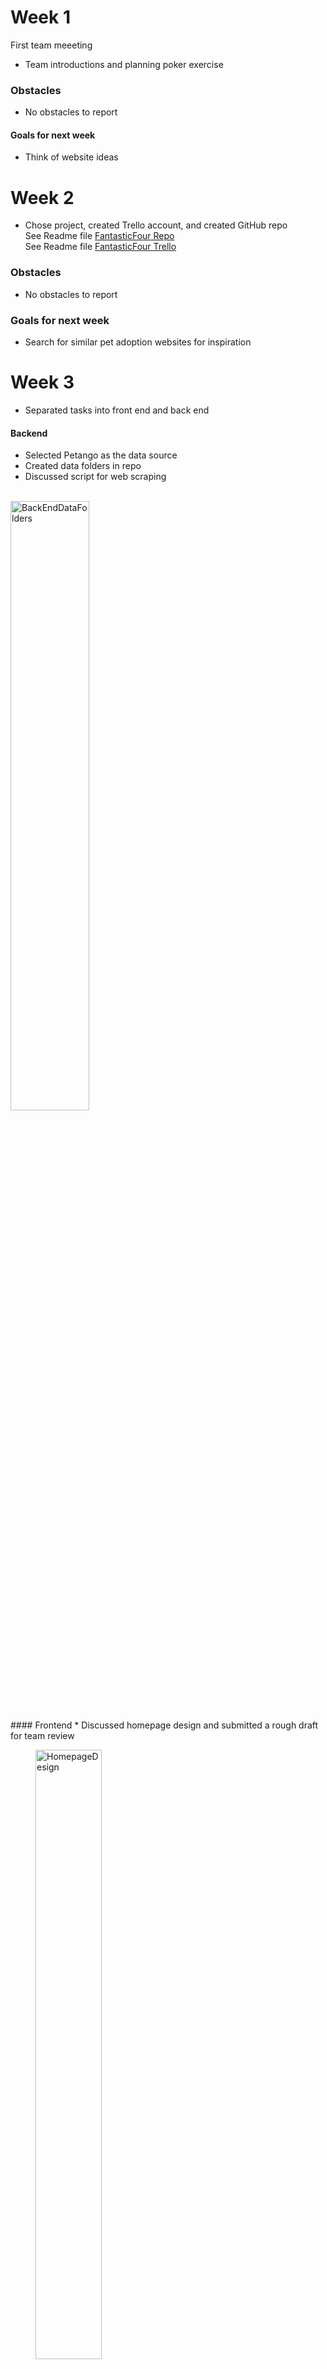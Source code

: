 # Week 1
First team meeeting
* Team introductions and planning poker exercise

### Obstacles
* No obstacles to report

#### Goals for next week
* Think of website ideas

# Week 2
* Chose project, created Trello account, and created GitHub repo
<br> See Readme file [FantasticFour Repo](https://github.com/Fantastic4Project3308/PetRescue)
<br> See Readme file [FantasticFour Trello](https://trello.com/w/fantasticfour82)

### Obstacles
* No obstacles to report

### Goals for next week
* Search for similar pet adoption websites for inspiration

# Week 3
* Separated tasks into front end and back end

#### Backend
* Selected Petango as the data source
* Created data folders in repo
* Discussed script for web scraping
<br>
<img src="BackEndDataFolders.png" alt="BackEndDataFolders" WIDTH=50% ALIGH="LEFT"/>
<br>
#### Frontend
* Discussed homepage design and submitted a rough draft for team review
<br>
<figure width=100%>
<img src="HomepageDesign.png" alt="HomepageDesign" WIDTH=50%/></figure>
<br>
<figure width=100%></figure>
### Obstacles
* Seattle Humane website had latency issues with loading pet information which causes us to lose html text we scraped. The work around was switching to Petango.com for our data source.
* Frontend didn't have obstacles this week

### Goals for next week
* Create scripts for webscrapping
* Work on a listing of possible web pages based on research from other pet adoption websites

# Week 4
* Continued working on website design and website scrapping script
#### Backend
* Completed 3 scripts to scrape Petango
<figure width=100%>
<img src="WebScraping.png" alt="WebScraping" WIDTH=50%/></figure>
<figure width=100%></figure>

* Stored HTML website data in dog directory. Screen shot below shows a sample of the website HTML files collected.
<figure width=100%>
<img src="AttributeHTML.png" alt="AttributeHTML" WIDTH=50%/></figure>
<br>
<figure width=100%></figure>

#### Frontend
* Created a listing of possible webpages that we'll discuss with the rest of the team during our stand up meeting 3/2. 
<figure width=100%>
<img src="WebpageIdeas.png" alt="WebpageIdeas" WIDTH=50%/></figure>
<br>
<figure width=100%></figure>
### Obstacles
#### Backend
* Backend didn't have obstacles this week

#### Frontend
* We'll need to consider what data is available and if the webpages are feasible.

### Goals for next week
#### Backend
* Create script to cycle through html files and use pet attributes script to generate attribute files for each animal
* Work with front end to finalize attributes list and complete final edits to web scrapping script

#### Frontend
* Continue designing webpages and how to hyperlink them together (use wix.com if possible)
* Work toward completion of milestone 4
* 


# Week 5
#### Backend
* Created data from cat and dog html and generated ~ 50 files in cat and dog data folders

#### Frontend
* Created a layout design on wix as inspiration
* Created mock up of webpages: home, dog, cat, about us, animal bio, buttons, animal adoption form, and how these pages and buttons would link together
* Worked on project milestone 4 and created parameters for pages
<br>
<img src="Wk5_FrontEnd.png" alt="Wk5FrontEnd" WIDTH=50% ALIGH="LEFT"/>
<br>
<br>

#### Goals for next week
* Finalize sprint
* Discuss next sprint goals for the following week

### Obstacles
* Front and backend did not experience obstacles this week

# Week 6 (Start of new Sprint)
Sprint was finalized and milestone 4 was completed. 

This week, we discussed milestone 5 and decided that it will be completed during our 4/5 meeting as a team.

We also discussed what we'd like to accomplish during this new sprint as detailed below. We expect to have this sprint completed by 4/7.
#### Frontend
* Create css and HTML pages. We split this task up between team members to allow for full team participation.
<br>
<img src="Wk6_FrontEnd.png" alt="Wk6FrontEnd" WIDTH=50% ALIGH="LEFT"/>
<br>
<br>
#### Backend
* Create files to rrender web pages with flask.
<br>
<img src="Wk6_BackEnd.png" alt="Wk6BackEnd" WIDTH=50% ALIGH="LEFT"/>
<br>
<br>

#### Goals for next week
* Continue working on current sprint

### Obstacles
* Frontend and backend did not experience obstacles this week

# Week 7
#### Frontend
* Completed/ work-in-progress html pages of Homepage, AdaptionForm, AboutUs, CatPage, and DogPage
* Discussed how html, css, and javascript files would be structured for the website.
<br>
<img src="Wk7_FrontEnd.png" alt="Wk7FrontEnd" WIDTH=50% ALIGH="LEFT"/>
<br>

#### Backend
* Continue working on current sprint.
* Created Furever.py file and necessary routes.
<br>
<img src="Wk7_BackEnd.png" alt="Wk7BackEnd" WIDTH=50% ALIGH="LEFT"/>
<br>
<br>

#### Goals for next week
* Discuss and complete Milestone 5 on Wednesday April 5th
* Continue working on the html drafts and backend
* Work together on css and other files on April 7th 2023.

### Obstacles
* Front and backend did not experience obstacles this week

# Week 8
#### Frontend
* Worked on the css themes/styles that applies to webpages.
<br>
<img src="Wk8_FrontEnd.jpg" alt="Wk8FrontEnd" WIDTH=50% ALIGH="LEFT"/>
<br>
<br>

#### Backend
* Completed:
<br>
<img src="Wk8_BackEnd.jpg" alt="Wk8BackEnd" WIDTH=50% ALIGH="LEFT"/>

* Milestone 5 was completed
<img src="sql_design.JPG" alt="Milestone 5" WIDTH=50% ALIGH="LEFT"/>
<br>
<br>

#### Goals for next week
* 4/7 - everyone will work on their individual webpages. We need to match the style to the template.html and add a link to the style.css file. Let team know when completed so Zack can do a final check. Complete this portion by 4/12. This will be the end of sprint 2.
* If there's time, Zack will work on Javascript to test button functionality.
* We'll start sprint 3 as a team during our 4/13 zoom meeting.

### Obstacles
* Try to figure out how to link the webpage through the `<a>` tag.
* Try to fit the image inside the div.

# Week 9 (Start of Sprint 3)
***Going forward, the team will meet twice of week to complete project by 4/28
#### Frontend
* Completed rework of individual webpages. Style now matches template. Pages that did not fit the template were styled individually for better readibility

#### Backend
* Coded as a team and figured out how to render data pulled from SQL onto Webpage. Brittany will finish this up.

#### Goals for next week
<br>
<img src="Wk9_BackEnd.png" alt="Wk9BackEnd" WIDTH=50% ALIGH="LEFT"/>
Push to get these items done by Wednesday meeting. We'll decide what to do next on Wednesday.

### Obstacles
#### Frontend
Zack - reasearch why the css is not rendering when we run webpage with Flask. It renders find when we use HTML viewer.

#### Backend
No obstacles this week.


